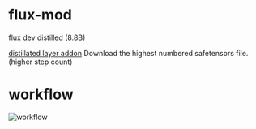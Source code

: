 # flux-mod
flux dev distilled (8.8B)

[distillated layer addon](https://huggingface.co/lodestones/distillate)
Download the highest numbered safetensors file. (higher step count)

# workflow
![workflow](https://github.com/lodestone-rock/flux-mod/blob/main/ComfyUI_01217_.png)
